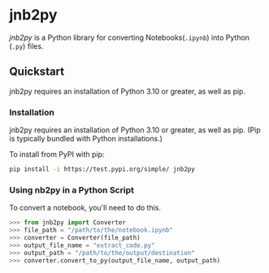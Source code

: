 # jnb2py

*jnb2py* is a Python library for converting Notebooks(`.ipynb`) into Python (`.py`) files.

## Quickstart

jnb2py requires an installation of Python 3.10 or greater, as well as pip.

### Installation
jnb2py requires an installation of Python 3.10 or greater, as well as pip. (Pip is typically bundled with Python installations.)

To install from PyPI with pip:
```bash
pip install -i https://test.pypi.org/simple/ jnb2py
```

### Using nb2py in a Python Script

To convert a notebook, you'll need to do this.

```python
>>> from jnb2py import Converter
>>> file_path = "/path/to/the/notebook.ipynb"
>>> converter = Converter(file_path)
>>> output_file_name = "extract_code.py"
>>> output_path = "/path/to/the/output/destination"
>>> converter.convert_to_py(output_file_name, output_path)
```